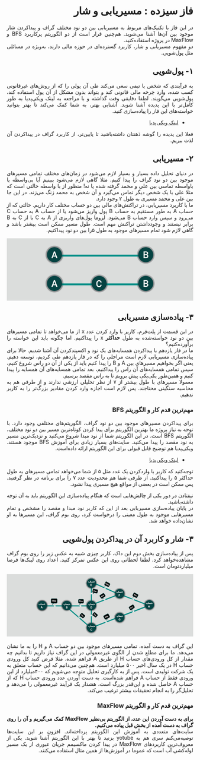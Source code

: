 
<div dir="rtl" align='justify'>

# فاز سیزده : مسیریابی و شار

در این فاز با تکنیک‌های مربوط به مسیریابی بین دو نود مختلف گراف و پیداکردن شار موجود بین آن‌ها آشنا می‌شوید. هم‌چنین قرار است از دو الگوریتم پرکاربرد BFS و MaxFlow در پروژه استفاده‌کنید.
<br> دو مفهوم مسیریابی و شار، کاربرد گسترده‌ای در حوزه مالی دارند، به‌ویژه در مسائلی مثل پول‌شویی.


## ۱- پول‌شویی
به فرآیندی که شخص یا تیمی سعی می‌کند طی آن پولی را که از روش‌های غیرقانونی کسب شده، وارد چرخه مالی قانونی کند و بتواند بدون مشکل از آن پول استفاده کند، پول‌شویی می‌گویند. لطفا دقایقی وقت گذاشته و با مراجعه به لینک ویکی‌پدیا به طور کامل‌تر با این پدیده‌ آشنا شوید. آشنایی بهتر، به شما کمک می‌کند تا بهتر بتوانید خواسته‌های این فاز را پیاده‌سازی کنید.
- [لینک ویکی‌پدیا](https://fa.wikipedia.org/wiki/%D9%BE%D9%88%D9%84%E2%80%8C%D8%B4%D9%88%DB%8C%DB%8C)

فعلا این پدیده‌ را گوشه ذهنتان داشته‌باشید تا پایین‌تر، از کاربرد گراف در پیداکردن آن لذت ببریم.


## ۲- مسیریابی
در دنیای تحلیل ‌داده بسیار و بسیار لازم می‌شود در زمان‌های مختلف تمامی مسیرهای موجود بین دو نود گراف را پیدا کنیم. مثلا گاهی لازم می‌شود ببینیم آیا بی‌واسطه یا باواسطه تماسی بین علی و محمد گرفته شده یا نه! منظور از با واسطه حالتی است که  مثلا علی با یک شخص دیگر تماس می‌گیرد و آن شخص به محمد زنگ می‌زند. در این جا بین علی و محمد مسیری به طول ۲ وجود دارد.
<br>
ما با کاربرد مسیریابی، در تراکنش‌های مالی بین دو حساب مختلف کار داریم. حالتی که از حساب A به طور مستقیم به حساب B پول واریز می‌شود یا از حساب A به حساب C می‌رود و سپس وارد حساب B می‌شود.
لزوما پول‌های واریزی از A به C با از C به B برابر نیستند و وجودداشتن تراکنش مهم است. طول مسیر ممکن است بیشتر باشد و گاهی لازم شود تمام مسیرهای موجود به طول ۵را بین دو نود پیداکنیم.

<p align="center" style="width:70% text-align:center;" ><img src="path.jpg" alt="Logo"  align="cneter"  style="center"></p>


## ۳- پیاده‌سازی مسیریابی
در این قسمت از پلت‌فرم، کاربر با وارد کردن عدد x از ما می‌خواهد تا تمامی مسیرهای بین دو نود خواسته‌شده به طول
 <b>حداکثر</b>
  x را پیداکنیم. اما چگونه باید این خواسته را برآورده‌کنیم؟
<br>
ما در فاز یازدهم با پیداکردن همسایه‌های یک نود و اکسپندکردن آن آشنا شدیم. حالا برای پیاده‌سازی مسیریابی لازم است مراحلی را که در فاز یازدهم طی کردیم، توسعه ‌دهیم. یعنی اگر بخواهیم مسیرهای بین A و B را پیدا کنیم باید از یکی از آن دو راس شروع کنیم، سپس تمامی همسایه‌های آن راس را پیداکنیم، بعد تمامی همسایه‌های آن همسایه را پیدا کنیم و همین‌طور یکی‌یکی پیش برویم تا به راس مقصد برسیم. 
<br>
معمولا مسیرهای با طول بیشتر از ۷ از نظر تحلیلی ارزشی ندارند و از طرفی هم به محاسبه سنگینی محتاجند.  پس لازم است اجازه وارد کردن مقادیر بزرگ‌تر را به کاربر ندهیم.


###  مهم‌ترین قدم کار و الگوریتم BFS
برای پیدا‌کردن مسیرهای موجود بین دو نود گراف، الگوریتم‌های مختلفی وجود دارد.  با توجه به نیاز پروژه ما بهترین الگوریتم برای پیدا کردن کوتاه‌ترین مسیر بین دو نود مختلف، الگوریتم BFS است. در این الگوریتم شما از نود مبدا شروع می‌کنید و نزدیک‌ترین مسیر به نود مقصد را پیدا می‌کنید.
سایت‌های بسیار زیادی برای آموزش ‌‌BFS موجود هستند. ویکی‌پدیا هم توضیح قابل قبولی برای این الگوریتم ارائه داده‌است.
- [لینک ویکی‌پدیا](https://en.wikipedia.org/wiki/Breadth-first_search)

توجه‌کنید که کاربر با واردکردن یک عدد مثل ۵ از شما می‌خواهد تمامی مسیرهای به طول حداکثر  ۵ را پیدا‌کنید. از طرفی شما هم محدودیت عدد ۷ را برای برنامه در نظر گرفتید. پس ممکن است در بعضی از مواقع هیچ مسیری پیدا نشود.


نیفتادن در دور یکی از چالش‌هایی است که هنگام پیاده‌سازی این الگوریتم باید به آن توجه داشته‌باشید.
<br>
در پایان پیاده‌سازی مسیربابی بعد از این که کاربر نود مبدا و مقصد را مشخص و تمام مسیرهایی موجود به طول معینی را درخواست کرد، روی بوم گراف، این مسیرها به او نشان‌‌داده خواهد شد.

## ۳- شار و کاربرد آن در پیداکردن پول‌شویی
پس از پیاده‌سازی بخش دوم این داک، کاربر چیزی شبیه به عکس زیر را روی بوم گراف مشاهده‌خواهد کرد. لطفا لحظاتی روی این عکس تمرکز کنید. اعداد روی لینک‌ها فرضا میلیاردتومان است.

<p align="center" style="width:70% text-align:center;" ><img src="flowPATH.png" alt="Logo"  align="cneter"  style="center"></p>

این گراف به دست‌ آمده، تمامی مسیرهای موجود بین دو حساب A و H را به ما نشان‌ می‌دهد. ما برای مطلع شدن از الگوی غیرمعمولی در این گراف نیاز داریم تا بدانیم چه مقدار از کل ورودی‌های حساب H از 
طریق A فراهم شده. 
مثلا فرض کنید کل ورودی حساب H در یک سال اخیر ۵۰۰ میلیارد است. هم‌چنین می‌دانیم که این حساب متعلق به یک شرکت تولیدی است. پس از به کارگیری تحلیل متوجه می‌شویم که ۴۰۰میلیارد از این ورودی فقط از حساب A فراهم شده‌است. 
به دست آوردن عدد ورودی حساب H که از حساب A حاصل شده و این‌قدر بزرگ است، هشدار یک فرآیند غیرمعمولی را می‌دهد و تحلیل‌گر را به انجام تحقیقات بیشتر ترغیب می‌کند.
###  مهم‌ترین قدم کار و الگوریتم MaxFlow
<b>برای به دست آوردن این عدد، از الگوریتم بی‌نظیر MaxFlow کمک می‌گیریم
و آن را روی گراف به دست آمده از بخش قبل پیاده می‌کنیم.</b>
<br>
سایت‌های متعددی به آموزش این الگوریتم پرداخته‌اند. افزون‌ بر این سایت‌ها توصیه‌می‌کنم سری هم به yotube بزنید تا بهتر با این الگوریتم آشنا شوید. یکی از معروف‌ترین کاربردهای MaxFlow در پیدا کردن ماکسیمم جریان عبوری از یک مسیر لوله‌کشی آب است که عموما در آموزش‌ها از همین مثال استفاده می‌کنند.
